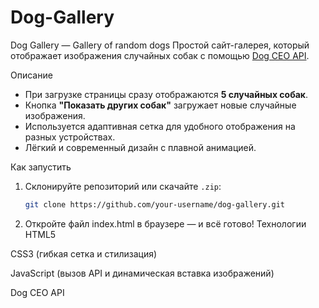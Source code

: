 # Dog-Gallery
Dog Gallery — Gallery of random dogs
Простой сайт-галерея, который отображает изображения случайных собак с помощью [Dog CEO API](https://dog.ceo/dog-api/).

 Описание

- При загрузке страницы сразу отображаются **5 случайных собак**.
- Кнопка **"Показать других собак"** загружает новые случайные изображения.
- Используется адаптивная сетка для удобного отображения на разных устройствах.
- Лёгкий и современный дизайн с плавной анимацией.

 Как запустить

1. Склонируйте репозиторий или скачайте `.zip`:
   ```bash
   git clone https://github.com/your-username/dog-gallery.git
 2.  Откройте файл index.html в браузере — и всё готово!
    Технологии
HTML5

CSS3 (гибкая сетка и стилизация)

JavaScript (вызов API и динамическая вставка изображений)

Dog CEO API
